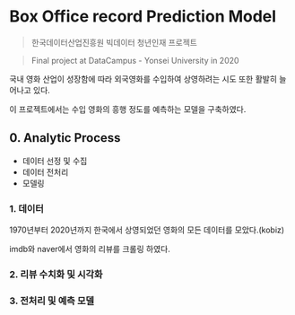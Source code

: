 # Box Office record Prediction Model
> 한국데이터산업진흥원 빅데이터 청년인재 프로젝트

> Final project at DataCampus - Yonsei University in 2020

국내 영화 산업이 성장함에 따라 외국영화를 수입하여 상영하려는 시도 또한 활발히 늘어나고 있다.

이 프로젝트에서는 수입 영화의 흥행 정도를 예측하는 모델을 구축하였다.


## 0. Analytic Process

- 데이터 선정 및 수집
- 데이터 전처리
- 모델링



### 1. 데이터

1970년부터 2020년까지 한국에서 상영되었던 영화의 모든 데이터를 모았다.(kobiz)

imdb와 naver에서 영화의 리뷰를 크롤링 하였다.



### 2. 리뷰 수치화 및 시각화






### 3. 전처리 및 예측 모델








